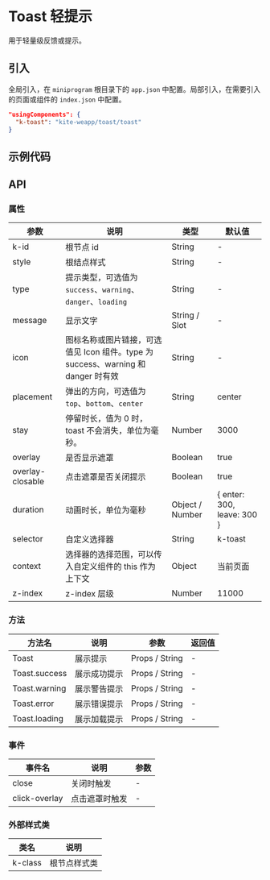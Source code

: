 # Toast 轻提示

用于轻量级反馈或提示。

## 引入

全局引入，在 `miniprogram` 根目录下的 `app.json` 中配置。局部引入，在需要引入的页面或组件的 `index.json` 中配置。

```json
"usingComponents": {
  "k-toast": "kite-weapp/toast/toast"
}
```

## 示例代码

## API

### 属性

| 参数             | 说明                                                                              | 类型            | 默认值                       |
| ---------------- | --------------------------------------------------------------------------------- | --------------- | ---------------------------- |
| k-id             | 根节点 id                                                                         | String          | -                            |
| style            | 根结点样式                                                                        | String          | -                            |
| type             | 提示类型，可选值为 `success`、`warning`、`danger`、`loading`                      | String          | -                            |
| message          | 显示文字                                                                          | String / Slot   | -                            |
| icon             | 图标名称或图片链接，可选值见 Icon 组件。type 为 success、warning 和 danger 时有效 | String          | -                            |
| placement        | 弹出的方向，可选值为 `top`、`bottom`、`center`                                    | String          | center                       |
| stay             | 停留时长，值为 0 时，toast 不会消失，单位为毫秒。                                 | Number          | 3000                         |
| overlay          | 是否显示遮罩                                                                      | Boolean         | true                         |
| overlay-closable | 点击遮罩是否关闭提示                                                              | Boolean         | true                         |
| duration         | 动画时长，单位为毫秒                                                              | Object / Number | \{ enter: 300, leave: 300 \} |
| selector         | 自定义选择器                                                                      | String          | k-toast                      |
| context          | 选择器的选择范围，可以传入自定义组件的 this 作为上下文                            | Object          | 当前页面                     |
| z-index          | z-index 层级                                                                      | Number          | 11000                        |

### 方法

| 方法名        | 说明         | 参数           | 返回值 |
| ------------- | ------------ | -------------- | ------ |
| Toast         | 展示提示     | Props / String | -      |
| Toast.success | 展示成功提示 | Props / String | -      |
| Toast.warning | 展示警告提示 | Props / String | -      |
| Toast.error   | 展示错误提示 | Props / String | -      |
| Toast.loading | 展示加载提示 | Props / String | -      |

### 事件

| 事件名        | 说明           | 参数 |
| ------------- | -------------- | ---- |
| close         | 关闭时触发     | -    |
| click-overlay | 点击遮罩时触发 | -    |

### 外部样式类

| 类名    | 说明         |
| ------- | ------------ |
| k-class | 根节点样式类 |
